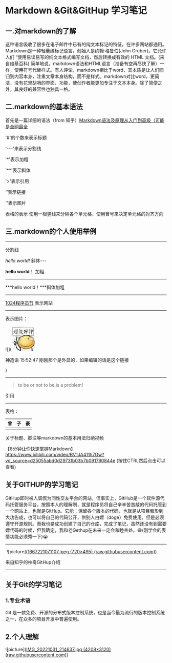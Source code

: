 # Markdown &Git&GitHup 学习笔记

## 一.对markdown的了解   

  这种语言吸收了很多在电子邮件中已有的纯文本标记的特征。在许多网站都通用。 Markdown是一种轻量级标记语言，创始人是约翰·格鲁伯(John Gruber)。它允许人们 “使用易读易写的纯文本格式编写文档，然后转换成有效的 HTML 文档。(来自维基百科) 简单地说，markdown语法和HTML语言（准备有空再尽快了解）一样，使用符号代替样式。有人评论，markdown相比于word，其本质是让人们回归到内容本身，注重文章本身结构，而不是样式。markdown对比word，更简洁，没有花里胡哨的界面、功能，使创作者能更加专注于文本本身。除了简便之外，其良好的兼容性也独具一格。
## 二.markdown的基本语法

首先是一篇详细的语法（from 知乎）[Markdown语法及原理从入门到高级（可能是全网最全](https://zhuanlan.zhihu.com/p/99319314)

'#'的个数来表示标题

'---'来表示分割线

'*'表示加粗

'**'表示斜体

'>'表示引用

‘[]()’表示链接

'![]()'表示图片

表格的表示
使用一根竖线来分隔各个单元格，使用冒号来决定单元格的对齐方向

## 三.markdown的个人使用举例

---



分割线

*hello world!* 斜体---



**hello world！** 加粗

---



***hello world！***斜体加粗

---



[1024程序员节](https://tw93.netlify.app/)    表示网站

---



表示图片：

![](![-2a003e3b5513968c.jpg (72×78) (raw.githubusercontent.com)](https://raw.githubusercontent.com/shenzaoyi/picture/main/-2a003e3b5513968c.jpg)

神造诣  15:52:47
刚刚那个是外显的，如果编辑的话是这个链接

)

---



> to be or not to be,is a problem! 

引用

---



表格：

| 曾   | 子   | 豪   |
| ---- | ---- | ---- |
|      |      |      |







关于标题、脚注等markdown的基本用法归纳视频

【8分钟让你快速掌握Markdown】https://www.bilibili.com/video/BV1JA411h7Gw?vd_source=d25055abd0d2973fb03b7b091790844e    (按住CTRL然后点击可以查看)





## 关于GITHUP的学习笔记

​	GitHup即时被人调侃为同性交友平台的网站，但事实上，GitHub是一个软件源代码托管服务平台，按照本人的理解咧，就是程序员将自己辛辛苦苦敲的代码托管到一个网站上，也就是GitHup。它能；保留各个版本的代码，也就是从项目雏形到大功告成，也可以将自己的代码公开，供别人白嫖（doge）免费使用。但是必须遵守开源规则。而我也是成功创建了自己的仓库，完成了笔记，虽然还没有到需要嫖代码的时候，但我确定，我和老Gethup在未来一定会和睦共处。:smile:(刚学会的表情功能必须秀一下):sob:

---



​	![picture]([1667221071107.jpeg (720×495) (raw.githubusercontent.com)](https://raw.githubusercontent.com/shenzaoyi/picture/main/1667221071107.jpeg))

来自知乎的神奇GitHup介绍

---





## 关于Git的学习笔记

### 1.专业术语

Git 是一款免费、开源的分布式版本控制系统，也是当今最为流行的版本控制系统之一，在众多的项目开发中普遍使用。

## 2.个人理解

![picture]([IMG_20221031_214637.jpg (4208×3120) (raw.githubusercontent.com)](https://raw.githubusercontent.com/shenzaoyi/picture/main/IMG_20221031_214637.jpg))




